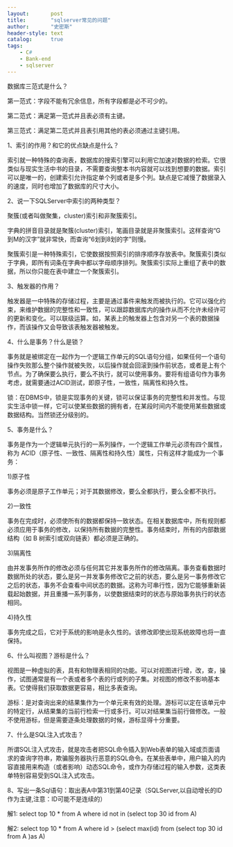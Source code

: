```yaml
---
layout:       post
title:        "sqlserver常见的问题"
author:       "史密斯"
header-style: text
catalog:      true
tags:
    - C#
    - Bank-end
    - sqlserver
---
```



数据库三范式是什么？

第一范式：字段不能有冗余信息，所有字段都是必不可少的。

第二范式：满足第一范式并且表必须有主键。

第三范式：满足第二范式并且表引用其他的表必须通过主键引用。

1、索引的作用？和它的优点缺点是什么？

索引就一种特殊的查询表，数据库的搜索引擎可以利用它加速对数据的检索。它很类似与现实生活中书的目录，不需要查询整本书内容就可以找到想要的数据。索引可以是唯一的，创建索引允许指定单个列或者是多个列。缺点是它减慢了数据录入的速度，同时也增加了数据库的尺寸大小。



2、说一下SQLServer中索引的两种类型？

聚簇(或者叫做聚集，cluster)索引和非聚簇索引。

字典的拼音目录就是聚簇(cluster)索引，笔画目录就是非聚簇索引。这样查询“G到M的汉字”就非常快，而查询“6划到8划的字”则慢。

聚簇索引是一种特殊索引，它使数据按照索引的排序顺序存放表中。聚簇索引类似于字典，即所有词条在字典中都以字母顺序排列。聚簇索引实际上重组了表中的数据，所以你只能在表中建立一个聚簇索引。

3、触发器的作用？

触发器是一中特殊的存储过程，主要是通过事件来触发而被执行的。它可以强化约束，来维护数据的完整性和一致性，可以跟踪数据库内的操作从而不允许未经许可的更新和变化。可以联级运算。如，某表上的触发器上包含对另一个表的数据操作，而该操作又会导致该表触发器被触发。

4、什么是事务？什么是锁？

事务就是被绑定在一起作为一个逻辑工作单元的SQL语句分组，如果任何一个语句操作失败那么整个操作就被失败，以后操作就会回滚到操作前状态，或者是上有个节点。为了确保要么执行，要么不执行，就可以使用事务。要将有组语句作为事务考虑，就需要通过ACID测试，即原子性，一致性，隔离性和持久性。

锁：在DBMS中，锁是实现事务的关键，锁可以保证事务的完整性和并发性。与现实生活中锁一样，它可以使某些数据的拥有者，在某段时间内不能使用某些数据或数据结构。当然锁还分级别的。

5、事务是什么？

事务是作为一个逻辑单元执行的一系列操作，一个逻辑工作单元必须有四个属性，称为 ACID（原子性、一致性、隔离性和持久性）属性，只有这样才能成为一个事务：

1)原子性

事务必须是原子工作单元；对于其数据修改，要么全都执行，要么全都不执行。

2)一致性

事务在完成时，必须使所有的数据都保持一致状态。在相关数据库中，所有规则都必须应用于事务的修改，以保持所有数据的完整性。事务结束时，所有的内部数据结构（如 B 树索引或双向链表）都必须是正确的。

3)隔离性

由并发事务所作的修改必须与任何其它并发事务所作的修改隔离。事务查看数据时数据所处的状态，要么是另一并发事务修改它之前的状态，要么是另一事务修改它之后的状态，事务不会查看中间状态的数据。这称为可串行性，因为它能够重新装载起始数据，并且重播一系列事务，以使数据结束时的状态与原始事务执行的状态相同。

4)持久性

事务完成之后，它对于系统的影响是永久性的。该修改即使出现系统故障也将一直保持。

6、什么叫视图？游标是什么？

视图是一种虚拟的表，具有和物理表相同的功能。可以对视图进行增，改，查，操作，试图通常是有一个表或者多个表的行或列的子集。对视图的修改不影响基本表。它使得我们获取数据更容易，相比多表查询。

游标：是对查询出来的结果集作为一个单元来有效的处理。游标可以定在该单元中的特定行，从结果集的当前行检索一行或多行。可以对结果集当前行做修改。一般不使用游标，但是需要逐条处理数据的时候，游标显得十分重要。

7、什么是SQL注入式攻击？

所谓SQL注入式攻击，就是攻击者把SQL命令插入到Web表单的输入域或页面请求的查询字符串，欺骗服务器执行恶意的SQL命令。在某些表单中，用户输入的内容直接用来构造（或者影响）动态SQL命令，或作为存储过程的输入参数，这类表单特别容易受到SQL注入式攻击。

8、写出一条Sql语句：取出表A中第31到第40记录（SQLServer,以自动增长的ID作为主键,注意：ID可能不是连续的）

解1: select top 10 * from A where id not in (select top 30 id from A)

解2: select top 10 * from A where id > (select max(id) from (select top 30 id from A )as A)





